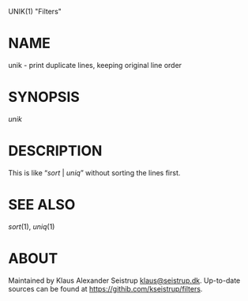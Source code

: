 UNIK(1) "Filters"

# NAME

unik - print duplicate lines, keeping original line order

# SYNOPSIS

*unik*

# DESCRIPTION

This is like “*sort* | *uniq*” without sorting the lines first.

# SEE ALSO

*sort*(1), *uniq*(1)

# ABOUT

Maintained by Klaus Alexander Seistrup <klaus@seistrup.dk>. Up-to-date
sources can be found at <https://githib.com/kseistrup/filters>.
